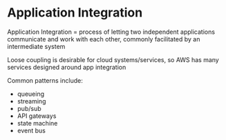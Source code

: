 # Application Integration

Application Integration = process of letting two independent applications communicate and work with each other, commonly facilitated by an intermediate system

Loose coupling is desirable for cloud systems/services, so AWS has many services designed around app integration

Common patterns include:

- queueing
- streaming
- pub/sub
- API gateways
- state machine
- event bus
